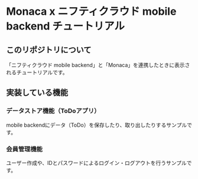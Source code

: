 # Monaca x ニフティクラウド mobile backend チュートリアル

## このリポジトリについて
「ニフティクラウド mobile backend」と「Monaca」を連携したときに表示されるチュートリアルです。

## 実装している機能
### データストア機能（ToDoアプリ）

mobile backendにデータ（ToDo）を保存したり、取り出したりするサンプルです。

### 会員管理機能

ユーザー作成や、IDとパスワードによるログイン・ログアウトを行うサンプルです。
